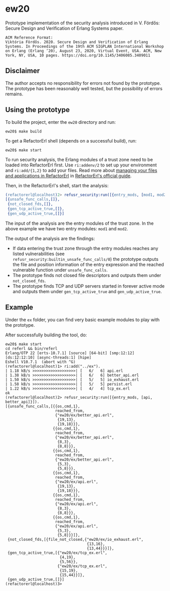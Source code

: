 # ew20
Prototype implementation of the security analysis introduced in V. Fördős: Secure Design and Verification of Erlang Systems paper.

```
ACM Reference Format:
Viktória Fördős. 2020. Secure Design and Verification of Erlang Systems. In Proceedings of the 19th ACM SIGPLAN International Workshop on Erlang (Erlang ’20), August 23, 2020, Virtual Event, USA. ACM, New York, NY, USA, 10 pages. https://doi.org/10.1145/3406085.3409011
```

## Disclaimer

The author accepts no responsibility for errors not found by the prototype. The prototype has been reasonably well tested, but the possibility of errors remains.


## Using the prototype

To build the project, enter the `ew20` directory and run:

```
ew20$ make build
```

To get a RefactorErl shell (depends on a successful build), run:

```
ew20$ make start
```

To run security analysis, the Erlang modules of a trust zone need to be loaded into RefactorErl first.
Use `ri:addenv/2` to set up your environment and `ri:add/{1,2}` to add your files.
Read more about [managing your files and applications in RefactorErl](http://pnyf.inf.elte.hu/trac/refactorerl/wiki/ManagingFiles) in [RefactorErl's official guide](http://pnyf.inf.elte.hu/trac/refactorerl/wiki).

Then, in the RefactorErl's shell, start the analysis:

```erlang
(refactorerl@localhost)2> refusr_security:run([{entry_mods, [mod1, mod2]}]).
[{unsafe_func_calls,[]},
 {not_closed_fds,[]},
 {gen_tcp_active_true,[]},
 {gen_udp_active_true,[]}]
```

The input of the analysis are the entry modules of the trust zone. In the above example we have two entry modules: `mod1` and `mod2`.

The output of the analysis are the findings:

* If data entering the trust zone through the entry modules reaches any listed vulnerabilities (see `refusr_security:builtin_unsafe_func_calls/0`) the prototype outputs the file and position information of the entry expression and the reached vulnerable function under `unsafe_func_calls`.
* The prototype finds not closed file descriptors and outputs them under `not_closed_fds`.
* The prototype finds TCP and UDP servers started in forever active mode and outputs them under `gen_tcp_active_true` and `gen_udp_active_true`.

## Example

Under the `ex` folder, you can find very basic example modules to play with the prototype.

After successfully building the tool, do:

```
ew20$ make start
cd referl && bin/referl
Erlang/OTP 22 [erts-10.7.1] [source] [64-bit] [smp:12:12] [ds:12:12:10] [async-threads:1] [hipe]
Eshell V10.7.1  (abort with ^G)
(refactorerl@localhost)1> ri:add("../ex").
| 1.18 kB/s >>>>>>>>>>>>>>>>>>>| [   6/   6] api.erl
| 1.38 kB/s >>>>>>>>>>>>>>>>>>>| [   6/   6] better_api.erl
| 1.50 kB/s >>>>>>>>>>>>>>>>>>>| [   5/   5] io_exhaust.erl
| 1.58 kB/s >>>>>>>>>>>>>>>>>>>| [   5/   5] persist.erl
| 1.22 kB/s >>>>>>>>>>>>>>>>>>>| [   4/   4] tcp_ex.erl
ok
(refactorerl@localhost)2> refusr_security:run([{entry_mods, [api, better_api]}]).
[{unsafe_func_calls,[{{os,cmd,1},
                      reached_from,
                      {"ew20/ex/better_api.erl",
                       {19,13},
                       {19,18}}},
                     {{os,cmd,1},
                      reached_from,
                      {"ew20/ex/better_api.erl",
                       {8,3},
                       {8,8}}},
                     {{os,cmd,1},
                      reached_from,
                      {"ew20/ex/better_api.erl",
                       {5,3},
                       {5,8}}},
                     {{os,cmd,1},
                      reached_from,
                      {"ew20/ex/api.erl",
                       {19,13},
                       {19,18}}},
                     {{os,cmd,1},
                      reached_from,
                      {"ew20/ex/api.erl",
                       {8,3},
                       {8,8}}},
                     {{os,cmd,1},
                      reached_from,
                      {"ew20/ex/api.erl",
                       {5,3},
                       {5,8}}}]},
 {not_closed_fds,[{file_not_closed,{"ew20/ex/io_exhaust.erl",
                                    {13,16},
                                    {13,44}}}]},
 {gen_tcp_active_true,[{"ew20/ex/tcp_ex.erl",
                        {4,19},
                        {5,56}},
                       {"ew20/ex/tcp_ex.erl",
                        {15,19},
                        {15,44}}]},
 {gen_udp_active_true,[]}]
(refactorerl@localhost)3>
```
